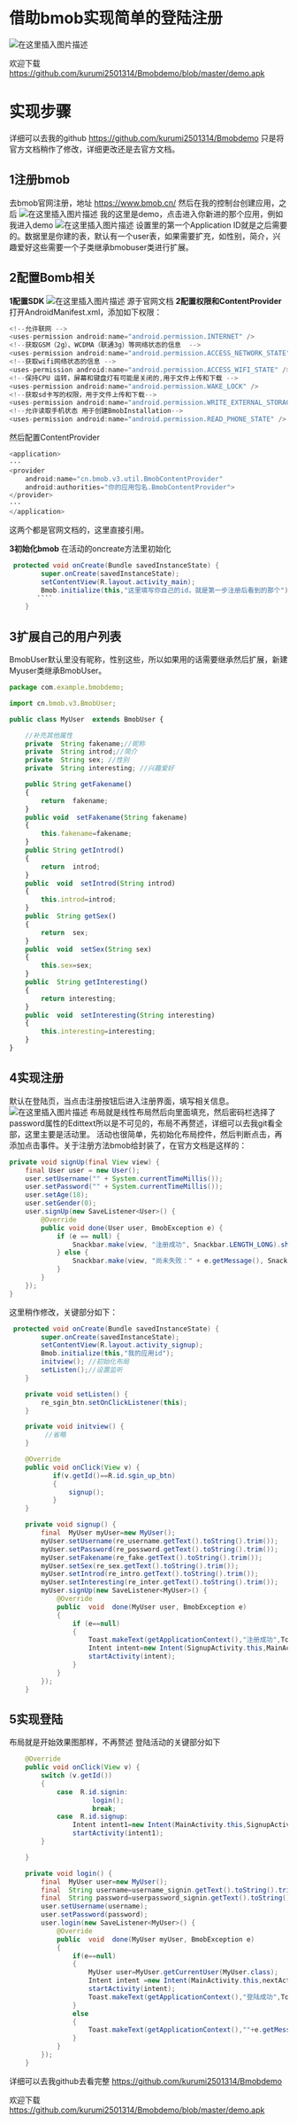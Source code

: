 # 借助bmob实现简单的登陆注册

![在这里插入图片描述](https://github.com/kurumi2501314/Bmobdemo/blob/master/ezgif.com-video-to-gif.gif?raw=true)




欢迎下载
https://github.com/kurumi2501314/Bmobdemo/blob/master/demo.apk
# 实现步骤
详细可以去我的github
https://github.com/kurumi2501314/Bmobdemo
只是将官方文档稍作了修改，详细更改还是去官方文档。
## 1注册bmob
去bmob官网注册，地址
https://www.bmob.cn/
然后在我的控制台创建应用，之后
![在这里插入图片描述](https://img-blog.csdnimg.cn/20190410210713150.png?x-oss-process=image/watermark,type_ZmFuZ3poZW5naGVpdGk,shadow_10,text_aHR0cHM6Ly9ibG9nLmNzZG4ubmV0L3FxXzQxMzE4NDAw,size_7,color_FFFFFF,t_70)
我的这里是demo，点击进入你新进的那个应用，例如我进入demo
![在这里插入图片描述](https://img-blog.csdnimg.cn/20190410210915862.png?x-oss-process=image/watermark,type_ZmFuZ3poZW5naGVpdGk,shadow_10,text_aHR0cHM6Ly9ibG9nLmNzZG4ubmV0L3FxXzQxMzE4NDAw,size_16,color_FFFFFF,t_70)
设置里的第一个Application ID就是之后需要的。数据里是你建的表，默认有一个user表，如果需要扩充，如性别，简介，兴趣爱好这些需要一个子类继承bmobuser类进行扩展。


## 2配置Bomb相关
**1配置SDK**
![在这里插入图片描述](https://img-blog.csdnimg.cn/20190410211630887.png?x-oss-process=image/watermark,type_ZmFuZ3poZW5naGVpdGk,shadow_10,text_aHR0cHM6Ly9ibG9nLmNzZG4ubmV0L3FxXzQxMzE4NDAw,size_16,color_FFFFFF,t_70)
源于官网文档
**2配置权限和ContentProvider**
打开AndroidManifest.xml，添加如下权限：
```javascript
<!--允许联网 --> 
<uses-permission android:name="android.permission.INTERNET" /> 
<!--获取GSM（2g）、WCDMA（联通3g）等网络状态的信息  --> 
<uses-permission android:name="android.permission.ACCESS_NETWORK_STATE" /> 
<!--获取wifi网络状态的信息 --> 
<uses-permission android:name="android.permission.ACCESS_WIFI_STATE" /> 
<!--保持CPU 运转，屏幕和键盘灯有可能是关闭的,用于文件上传和下载 -->
<uses-permission android:name="android.permission.WAKE_LOCK" /> 
<!--获取sd卡写的权限，用于文件上传和下载-->
<uses-permission android:name="android.permission.WRITE_EXTERNAL_STORAGE" />
<!--允许读取手机状态 用于创建BmobInstallation--> 
<uses-permission android:name="android.permission.READ_PHONE_STATE" />
```
然后配置ContentProvider
```java
<application>
···
<provider
    android:name="cn.bmob.v3.util.BmobContentProvider"
    android:authorities="你的应用包名.BmobContentProvider">
</provider>
···
</application>
```

这两个都是官网文档的，这里直接引用。


**3初始化bmob**
在活动的oncreate方法里初始化
```java
 protected void onCreate(Bundle savedInstanceState) {
        super.onCreate(savedInstanceState);
        setContentView(R.layout.activity_main);
        Bmob.initialize(this,"这里填写你自己的id，就是第一步注册后看到的那个");
       ````
    }
```


## 3扩展自己的用户列表
BmobUser默认里没有昵称，性别这些，所以如果用的话需要继承然后扩展，新建Myuser类继承BmobUser。
```javascript
package com.example.bmobdemo;

import cn.bmob.v3.BmobUser;

public class MyUser  extends BmobUser {

    //补充其他属性
    private  String fakename;//昵称
    private  String introd;//简介
    private  String sex; //性别
    private  String interesting; //兴趣爱好

    public String getFakename()
    {
        return  fakename;
    }
    public void  setFakename(String fakename)
    {
        this.fakename=fakename;
    }
    public String getIntrod()
    {
        return  introd;
    }
    public  void  setIntrod(String introd)
    {
        this.introd=introd;
    }
    public  String getSex()
    {
        return  sex;
    }
    public  void  setSex(String sex)
    {
        this.sex=sex;
    }
    public  String getInteresting()
    {
        return interesting;
    }
    public  void  setInteresting(String interesting)
    {
        this.interesting=interesting;
    }
}
```




## 4实现注册
默认在登陆页，当点击注册按钮后进入注册界面，填写相关信息。
![在这里插入图片描述](https://img-blog.csdnimg.cn/20190410212842106.png?x-oss-process=image/watermark,type_ZmFuZ3poZW5naGVpdGk,shadow_10,text_aHR0cHM6Ly9ibG9nLmNzZG4ubmV0L3FxXzQxMzE4NDAw,size_16,color_FFFFFF,t_70)
布局就是线性布局然后向里面填充，然后密码栏选择了password属性的Edittext所以是不可见的，布局不再赘述，详细可以去我git看全部，这里主要是活动里。
活动也很简单，先初始化布局控件，然后判断点击，再添加点击事件。关于注册方法bmob给封装了，在官方文档是这样的：
```java
private void signUp(final View view) {
    final User user = new User();
    user.setUsername("" + System.currentTimeMillis());
    user.setPassword("" + System.currentTimeMillis());
    user.setAge(18);
    user.setGender(0);
    user.signUp(new SaveListener<User>() {
        @Override
        public void done(User user, BmobException e) {
            if (e == null) {
                Snackbar.make(view, "注册成功", Snackbar.LENGTH_LONG).show();
            } else {
                Snackbar.make(view, "尚未失败：" + e.getMessage(), Snackbar.LENGTH_LONG).show();
            }
        }
    });
}
```
这里稍作修改，关键部分如下：
```java
 protected void onCreate(Bundle savedInstanceState) {
        super.onCreate(savedInstanceState);
        setContentView(R.layout.activity_signup);
        Bmob.initialize(this,"我的应用id");
        initview(); //初始化布局
        setListen();//设置监听
    }

    private void setListen() {
        re_sgin_btn.setOnClickListener(this);
    }

    private void initview() {
         //省略
    }

    @Override
    public void onClick(View v) {
           if(v.getId()==R.id.sgin_up_btn)
           {
               signup();
           }
    }

    private void signup() {
        final  MyUser myUser=new MyUser();
        myUser.setUsername(re_username.getText().toString().trim());
        myUser.setPassword(re_possword.getText().toString().trim());
        myUser.setFakename(re_fake.getText().toString().trim());
        myUser.setSex(re_sex.getText().toString().trim());
        myUser.setIntrod(re_intro.getText().toString().trim());
        myUser.setInteresting(re_inter.getText().toString().trim());
        myUser.signUp(new SaveListener<MyUser>() {
            @Override
            public  void  done(MyUser user, BmobException e)
            {
                if (e==null)
                {
                    Toast.makeText(getApplicationContext(),"注册成功",Toast.LENGTH_LONG).show();
                    Intent intent=new Intent(SignupActivity.this,MainActivity.class);    //注册成功就去登陆页，其实finish（）也行。
                    startActivity(intent);
                }
            }
        });
    }
   ```
## 5实现登陆
布局就是开始效果图那样，不再赘述
登陆活动的关键部分如下
```java
    @Override
    public void onClick(View v) {
        switch (v.getId())
        {
            case  R.id.signin:
                     login();
                     break;
            case  R.id.signup:
                Intent intent1=new Intent(MainActivity.this,SignupActivity.class);
                startActivity(intent1);
        }

    }

    private void login() {
        final  MyUser user=new MyUser();
        final  String username=username_signin.getText().toString().trim();
        final  String password=userpassword_signin.getText().toString().trim();
        user.setUsername(username);
        user.setPassword(password);
        user.login(new SaveListener<MyUser>() {
            @Override
            public  void  done(MyUser myUser, BmobException e)
            {
                if(e==null)
                {
                    MyUser user=MyUser.getCurrentUser(MyUser.class);
                    Intent intent =new Intent(MainActivity.this,nextActivity.class);
                    startActivity(intent);
                    Toast.makeText(getApplicationContext(),"登陆成功",Toast.LENGTH_LONG).show();
                }
                else
                {
                    Toast.makeText(getApplicationContext(),""+e.getMessage(),Toast.LENGTH_LONG).show();
                }
            }
        });
    }
```
 



详细可以去我github去看完整
https://github.com/kurumi2501314/Bmobdemo


欢迎下载
https://github.com/kurumi2501314/Bmobdemo/blob/master/demo.apk

### 

